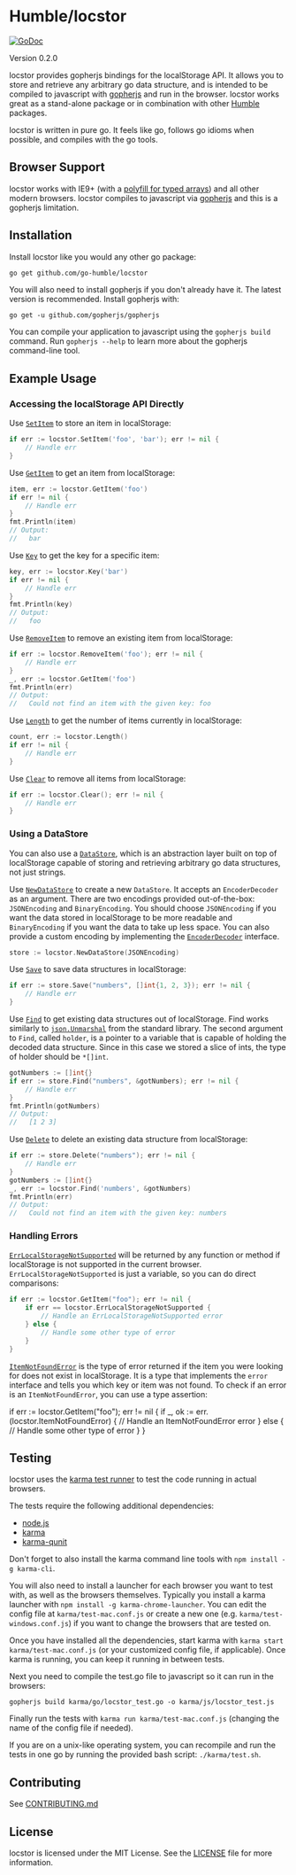 Humble/locstor
=============

[![GoDoc](https://godoc.org/github.com/go-humble/locstor?status.svg)](https://godoc.org/github.com/go-humble/locstor)

Version 0.2.0

locstor provides gopherjs bindings for the localStorage API. It allows you to
store and retrieve any arbitrary go data structure, and is intended to be
compiled to javascript with [gopherjs](https://github.com/gopherjs/gopherjs)
and run in the browser. locstor works great as a stand-alone package or in
combination with other [Humble](https://github.com/go-humble) packages.

locstor is written in pure go. It feels like go, follows go idioms when
possible, and compiles with the go tools.


Browser Support
---------------

locstor works with IE9+ (with a
[polyfill for typed arrays](https://github.com/inexorabletash/polyfill/blob/master/typedarray.js))
and all other modern browsers. locstor compiles to javascript via
[gopherjs](https://github.com/gopherjs/gopherjs) and this is a gopherjs
limitation.


Installation
------------

Install locstor like you would any other go package:

```bash
go get github.com/go-humble/locstor
```

You will also need to install gopherjs if you don't already have it. The latest
version is recommended. Install gopherjs with:

```
go get -u github.com/gopherjs/gopherjs
```

You can compile your application to javascript using the `gopherjs build`
command. Run `gopherjs --help` to learn more about the gopherjs command-line
tool.


Example Usage
-------------

### Accessing the localStorage API Directly

Use [`SetItem`](https://godoc.org/github.com/go-humble/locstor#SetItem) to
store an item in localStorage:

```go
if err := locstor.SetItem('foo', 'bar'); err != nil {
	// Handle err
}
```

Use [`GetItem`](https://godoc.org/github.com/go-humble/locstor#GetItem) to get
an item from localStorage:

```go
item, err := locstor.GetItem('foo')
if err != nil {
	// Handle err
}
fmt.Println(item)
// Output:
//   bar
```

Use [`Key`](https://godoc.org/github.com/go-humble/locstor#Key) to get the key
for a specific item:

```go
key, err := locstor.Key('bar')
if err != nil {
	// Handle err
}
fmt.Println(key)
// Output:
//   foo
```

Use [`RemoveItem`](https://godoc.org/github.com/go-humble/locstor#RemoveItem)
to remove an existing item from localStorage:

```go
if err := locstor.RemoveItem('foo'); err != nil {
	// Handle err
}
_, err := locstor.GetItem('foo')
fmt.Println(err)
// Output:
//   Could not find an item with the given key: foo
```

Use [`Length`](https://godoc.org/github.com/go-humble/locstor#Length) to get
the number of items currently in localStorage:

```go
count, err := locstor.Length()
if err != nil {
	// Handle err
}
```

Use [`Clear`](https://godoc.org/github.com/go-humble/locstor#Clear) to remove
all items from localStorage:

```go
if err := locstor.Clear(); err != nil {
	// Handle err
}
```

### Using a DataStore

You can also use a
[`DataStore`](https://godoc.org/github.com/go-humble/locstor#DataStore), which
is an abstraction layer built on top of localStorage capable of storing and
retrieving arbitrary go data structures, not just strings.

Use
[`NewDataStore`](https://godoc.org/github.com/go-humble/locstor#NewDataStore) to
create a new `DataStore`. It accepts an `EncoderDecoder` as an argument. There
are two encodings provided out-of-the-box: `JSONEncoding` and `BinaryEncoding`.
You should choose `JSONEncoding` if you want the data stored in localStorage to
be more readable and `BinaryEncoding` if you want the data to take up less
space. You can also provide a custom encoding by implementing the
[`EncoderDecoder`](https://godoc.org/github.com/go-humble/locstor#EncoderDecoder)
interface.

```go
store := locstor.NewDataStore(JSONEncoding)
```

Use [`Save`](https://godoc.org/github.com/go-humble/locstor#DataStore.Save) to
save data structures in localStorage:

```go
if err := store.Save("numbers", []int{1, 2, 3}); err != nil {
	// Handle err
}
```

Use [`Find`](https://godoc.org/github.com/go-humble/locstor#DataStore.Find) to
get existing data structures out of localStorage. Find works similarly to
[`json.Unmarshal`](http://golang.org/pkg/encoding/json/#Unmarshal) from the
standard library. The second argument to `Find`, called `holder`, is a pointer
to a variable that is capable of holding the decoded data structure. Since in
this case we stored a slice of ints, the type of holder should be `*[]int`.

```go
gotNumbers := []int{}
if err := store.Find("numbers", &gotNumbers); err != nil {
	// Handle err
}
fmt.Println(gotNumbers)
// Output:
//   [1 2 3]
```

Use [`Delete`](https://godoc.org/github.com/go-humble/locstor#DataStore.Delete)
to delete an existing data structure from localStorage:

```go
if err := store.Delete("numbers"); err != nil {
	// Handle err
}
gotNumbers := []int{}
_, err := locstor.Find('numbers', &gotNumbers)
fmt.Println(err)
// Output:
//   Could not find an item with the given key: numbers
```

### Handling Errors

[`ErrLocalStorageNotSupported`](https://godoc.org/github.com/go-humble/locstor#pkg-variables)
will be returned by any function or method if localStorage is not supported in
the current browser. `ErrLocalStorageNotSupported` is just a variable, so
you can do direct comparisons:

```go
if err := locstor.GetItem("foo"); err != nil {
	if err == locstor.ErrLocalStorageNotSupported {
		// Handle an ErrLocalStorageNotSupported error 
	} else {
		// Handle some other type of error
	}
}
```

[`ItemNotFoundError`](https://godoc.org/github.com/go-humble/locstor#ItemNotFoundError)
is the type of error returned if the item you were looking for does not exist in
localStorage. It is a type that implements the `error` interface and tells you
which key or item was not found. To check if an error is an `ItemNotFoundError`,
you can use a type assertion:

if err := locstor.GetItem("foo"); err != nil {
	if _, ok := err.(locstor.ItemNotFoundError) {
		// Handle an ItemNotFoundError error 
	} else {
		// Handle some other type of error
	}
}


Testing
-------

locstor uses the [karma test runner](http://karma-runner.github.io/0.12/index.html)
to test the code running in actual browsers.

The tests require the following additional dependencies:

- [node.js](http://nodejs.org/)
- [karma](http://karma-runner.github.io/0.12/index.html)
- [karma-qunit](https://github.com/karma-runner/karma-qunit)

Don't forget to also install the karma command line tools with `npm install -g karma-cli`.

You will also need to install a launcher for each browser you want to test with,
as well as the browsers themselves. Typically you install a karma launcher with
`npm install -g karma-chrome-launcher`. You can edit the config file at
`karma/test-mac.conf.js` or create a new one (e.g. `karma/test-windows.conf.js`)
if you want to change the browsers that are tested on.

Once you have installed all the dependencies, start karma with
`karma start karma/test-mac.conf.js` (or your customized config file, if
applicable). Once karma is running, you can keep it running in between tests.

Next you need to compile the test.go file to javascript so it can run in the
browsers:

```
gopherjs build karma/go/locstor_test.go -o karma/js/locstor_test.js
```

Finally run the tests with `karma run karma/test-mac.conf.js` (changing the name
of the config file if needed).

If you are on a unix-like operating system, you can recompile and run the tests
in one go by running the provided bash script: `./karma/test.sh`.


Contributing
------------

See [CONTRIBUTING.md](https://github.com/go-humble/locstor/blob/master/CONTRIBUTING.md)


License
-------

locstor is licensed under the MIT License. See the
[LICENSE](https://github.com/go-humble/locstor/blob/master/LICENSE) file for
more information.
